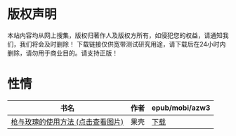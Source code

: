 # 版权声明

本站内容均从网上搜集，版权归著作人及版权方所有，如侵犯您的权益，请通知我们，我们将会及时删除！ 下载链接仅供宽带测试研究用途，请下载后在24小时内删除，请勿用于商业目的。请支持正版！

# 性情

| 书名 | 作者 | epub/mobi/azw3 |
| --- | --- | --- |
| [枪与玫瑰的使用方法 (点击查看图片)](https://www.dushupai.com/attachment/2024/06/04/b80efc7486ef33f4.jpg) | 果壳 | [下载](https://url89.ctfile.com/f/31084289-1357023379-ac0f90?p=8866) |
